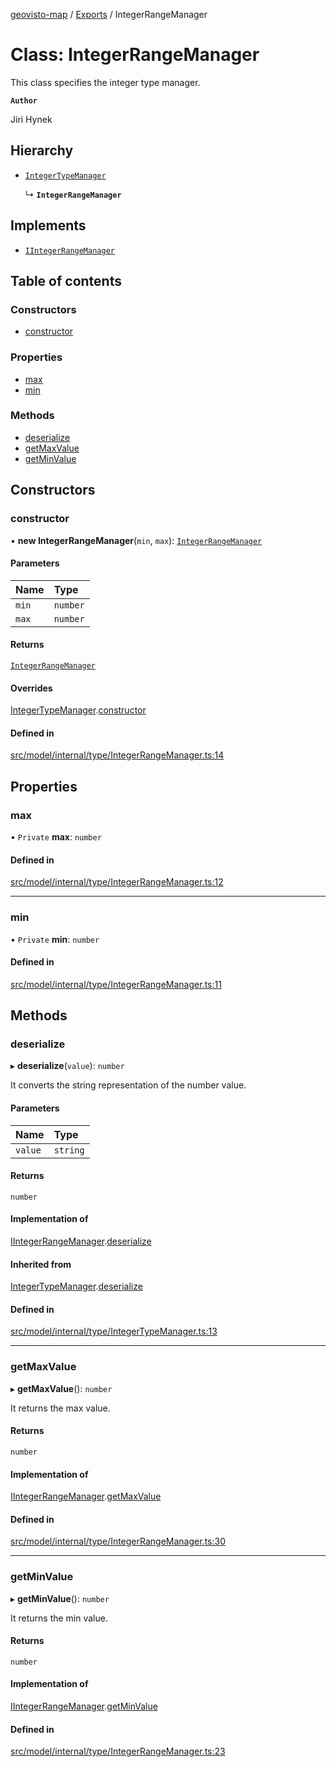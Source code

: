 [geovisto-map](../README.md) / [Exports](../modules.md) / IntegerRangeManager

# Class: IntegerRangeManager

This class specifies the integer type manager.

**`Author`**

Jiri Hynek

## Hierarchy

- [`IntegerTypeManager`](IntegerTypeManager.md)

  ↳ **`IntegerRangeManager`**

## Implements

- [`IIntegerRangeManager`](../interfaces/IIntegerRangeManager.md)

## Table of contents

### Constructors

- [constructor](IntegerRangeManager.md#constructor)

### Properties

- [max](IntegerRangeManager.md#max)
- [min](IntegerRangeManager.md#min)

### Methods

- [deserialize](IntegerRangeManager.md#deserialize)
- [getMaxValue](IntegerRangeManager.md#getmaxvalue)
- [getMinValue](IntegerRangeManager.md#getminvalue)

## Constructors

### constructor

• **new IntegerRangeManager**(`min`, `max`): [`IntegerRangeManager`](IntegerRangeManager.md)

#### Parameters

| Name | Type |
| :------ | :------ |
| `min` | `number` |
| `max` | `number` |

#### Returns

[`IntegerRangeManager`](IntegerRangeManager.md)

#### Overrides

[IntegerTypeManager](IntegerTypeManager.md).[constructor](IntegerTypeManager.md#constructor)

#### Defined in

[src/model/internal/type/IntegerRangeManager.ts:14](https://github.com/geovisto/geovisto-map/blob/e22d774889dbc28cc1ec62933ecf6bab6690f172/src/model/internal/type/IntegerRangeManager.ts#L14)

## Properties

### max

• `Private` **max**: `number`

#### Defined in

[src/model/internal/type/IntegerRangeManager.ts:12](https://github.com/geovisto/geovisto-map/blob/e22d774889dbc28cc1ec62933ecf6bab6690f172/src/model/internal/type/IntegerRangeManager.ts#L12)

___

### min

• `Private` **min**: `number`

#### Defined in

[src/model/internal/type/IntegerRangeManager.ts:11](https://github.com/geovisto/geovisto-map/blob/e22d774889dbc28cc1ec62933ecf6bab6690f172/src/model/internal/type/IntegerRangeManager.ts#L11)

## Methods

### deserialize

▸ **deserialize**(`value`): `number`

It converts the string representation of the number value.

#### Parameters

| Name | Type |
| :------ | :------ |
| `value` | `string` |

#### Returns

`number`

#### Implementation of

[IIntegerRangeManager](../interfaces/IIntegerRangeManager.md).[deserialize](../interfaces/IIntegerRangeManager.md#deserialize)

#### Inherited from

[IntegerTypeManager](IntegerTypeManager.md).[deserialize](IntegerTypeManager.md#deserialize)

#### Defined in

[src/model/internal/type/IntegerTypeManager.ts:13](https://github.com/geovisto/geovisto-map/blob/e22d774889dbc28cc1ec62933ecf6bab6690f172/src/model/internal/type/IntegerTypeManager.ts#L13)

___

### getMaxValue

▸ **getMaxValue**(): `number`

It returns the max value.

#### Returns

`number`

#### Implementation of

[IIntegerRangeManager](../interfaces/IIntegerRangeManager.md).[getMaxValue](../interfaces/IIntegerRangeManager.md#getmaxvalue)

#### Defined in

[src/model/internal/type/IntegerRangeManager.ts:30](https://github.com/geovisto/geovisto-map/blob/e22d774889dbc28cc1ec62933ecf6bab6690f172/src/model/internal/type/IntegerRangeManager.ts#L30)

___

### getMinValue

▸ **getMinValue**(): `number`

It returns the min value.

#### Returns

`number`

#### Implementation of

[IIntegerRangeManager](../interfaces/IIntegerRangeManager.md).[getMinValue](../interfaces/IIntegerRangeManager.md#getminvalue)

#### Defined in

[src/model/internal/type/IntegerRangeManager.ts:23](https://github.com/geovisto/geovisto-map/blob/e22d774889dbc28cc1ec62933ecf6bab6690f172/src/model/internal/type/IntegerRangeManager.ts#L23)
